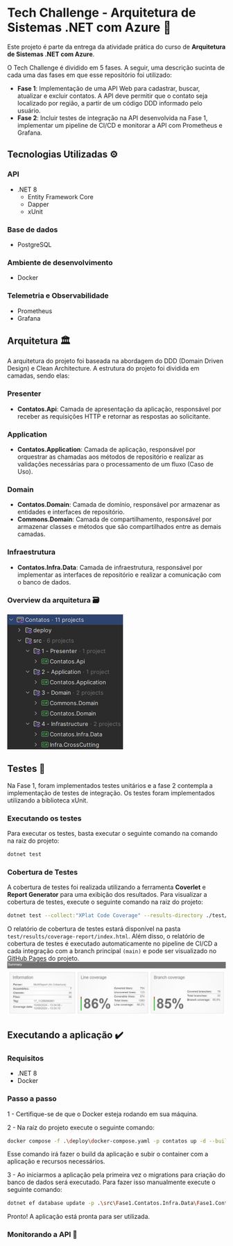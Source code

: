 # Tech Challenge - Arquitetura de Sistemas .NET com Azure 🚀
Este projeto é parte da entrega da atividade prática do curso de **Arquitetura de Sistemas .NET com Azure**.

O Tech Challenge é dividido em 5 fases. A seguir, uma descrição sucinta de cada uma das fases em que esse repositório foi utilizado:

- **Fase 1**: Implementação de uma API Web para cadastrar, buscar, atualizar e excluir contatos. A API deve permitir que o contato seja localizado por região, a partir de um código DDD informado pelo usuário.
- **Fase 2**: Incluir testes de integração na API desenvolvida na Fase 1, implementar um pipeline de CI/CD e monitorar a API com Prometheus e Grafana.

## Tecnologias Utilizadas ⚙️

### API
- .NET 8
  - Entity Framework Core
  - Dapper
  - xUnit
### Base de dados
- PostgreSQL

### Ambiente de desenvolvimento
- Docker

### Telemetria e Observabilidade
- Prometheus
- Grafana

## Arquitetura 🏛️
A arquitetura do projeto foi baseada na abordagem do DDD (Domain Driven Design) e Clean Architecture. A estrutura do projeto foi dividida em camadas, sendo elas:

### Presenter 
- **Contatos.Api**: Camada de apresentação da aplicação, responsável por receber as requisições HTTP e retornar as respostas ao solicitante.

### Application 
- **Contatos.Application**: Camada de aplicação, responsável por orquestrar as chamadas aos métodos de repositório e realizar as validações necessárias para o processamento de um fluxo (Caso de Uso).

### Domain 
- **Contatos.Domain**: Camada de domínio, responsável por armazenar as entidades e interfaces de repositório.
- **Commons.Domain**: Camada de compartilhamento, responsável por armazenar classes e métodos que são compartilhados entre as demais camadas.

### Infraestrutura
- **Contatos.Infra.Data**: Camada de infraestrutura, responsável por implementar as interfaces de repositório e realizar a comunicação com o banco de dados.

### Overview da arquitetura 🗃️

![assets/solution.png](assets/solution.png)

## Testes 🧪
Na Fase 1, foram implementados testes unitários e a fase 2 contempla a implementação de testes de integração.
Os testes foram implementados utilizando a biblioteca xUnit. 
### Executando os testes
Para executar os testes, basta executar o seguinte comando na comando na raiz do projeto:
```bash
dotnet test
```
### Cobertura de Testes
A cobertura de testes foi realizada utilizando a ferramenta **Coverlet** e **Report Generator** para uma exibição dos resultados. 
Para visualizar a cobertura de testes, execute o seguinte comando na raiz do projeto:
```bash
dotnet test --collect:"XPlat Code Coverage" --results-directory ./test/results/coverlet/ && reportgenerator -reports:test/results/coverlet/**/coverage.cobertura.xml -targetdir:test/results/coverage-report -reporttypes:Html
```
O relatório de cobertura de testes estará disponível na pasta `test/results/coverage-report/index.html`.
Além disso, o relatório de cobertura de testes é executado automaticamente no pipeline de CI/CD a cada integração com a branch principal `(main)` e pode ser visualizado no [GitHub Pages](https://pedrobarao.github.io/fiap.5nett.contatos/) do projeto.
![assets/report-coverage.png](assets/report-coverage.png)
## Executando a aplicação ✔️

### Requisitos
- .NET 8
- Docker

### Passo a passo

1 - Certifique-se de que o Docker esteja rodando em sua máquina.

2 - Na raíz do projeto execute o seguinte comando:
```bash
docker compose -f .\deploy\docker-compose.yaml -p contatos up -d --build
```
Esse comando irá fazer o build da aplicação e subir o container com a aplicação e recursos necessários.

3 - Ao iniciarmos a aplicação pela primeira vez o migrations para criação do banco de dados será executado. Para fazer isso manualmente execute o seguinte comando:
```bash
dotnet ef database update -p .\src\Fase1.Contatos.Infra.Data\Fase1.Contatos.Infra.Data.csproj -s .\src\Fase1.Contatos.Api\Fase1.Contatos.Api.csproj -c ContatoDbContext
```
Pronto! A aplicação está pronta para ser utilizada.

### Monitorando a API 🔎

